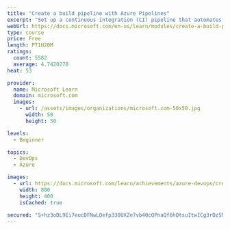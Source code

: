 ```yaml
---
title: "Create a build pipeline with Azure Pipelines"
excerpt: "Set up a continuous integration (CI) pipeline that automates the process of building your application."
webUrl: https://docs.microsoft.com/en-us/learn/modules/create-a-build-pipeline/
type: course
price: Free
length: PT1H20M
ratings:
  count: 5582
  average: 4.7420278
heat: 53

provider:
  name: Microsoft Learn
  domain: microsoft.com
  images:
    - url: /assets/images/organizations/microsoft.com-50x50.jpg
      width: 50
      height: 50

levels:
  - Beginner

topics:
  - DevOps
  - Azure

images:
  - url: https://docs.microsoft.com/learn/achievements/azure-devops/create-a-build-pipeline-azure-pipelines-social.png
    width: 800
    height: 400
    isCached: true

secured: "S+hz3oDL9Ei7eucDFNwLQefp330UXZe7vb40cQPnaQf6hQtsuItwICg3rDz5NSBOKciaoOpHc/tEK492bIkukRSIyG9gmiRByM35mZVT5rLS7cz463d5tFD5fsZZhymQoST8PsDvmFs0uV1weeZK/7lH54C8cGibJI9prq+QtxBhsKrZRDAO44niLjy2WpgNSdTMz6wNAWFqm9rbxt7hP7B1AhHzHwwR8ZOWR52jOus2YhgeE46mGpAQoKjth/KSLCginYckvArMSSbz2FnuWQltNvn2HO1urU3GfQnbAkwzdNVp0VVKDl2kDvnl+L5ecrmk15Kx7gdJB164TZiKFnnTI0htz/xCfxxbGWyOe9EdIdgLiUMZAdN6uHC5FccS6lXAz8Qx6tCZhaDrtIVVvGxrlHMyIdPeL6a05aFRl5U=;PgwxyrMdaBXAGc5KMlSPvw=="
---
```


